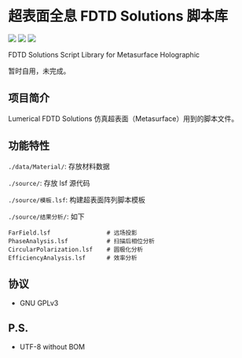 # 超表面全息 FDTD Solutions 脚本库

![](https://img.shields.io/badge/build-passing-brightgreen)
![](https://img.shields.io/badge/language-Lumerical-orange)
![](https://img.shields.io/badge/license-GPLv3-lightgrey)

FDTD Solutions Script Library for Metasurface Holographic

暂时自用，未完成。

## 项目简介

Lumerical FDTD Solutions 仿真超表面（Metasurface）用到的脚本文件。

## 功能特性

`./data/Material/`: 存放材料数据

`./source/`: 存放 lsf 源代码

`./source/模板.lsf`: 构建超表面阵列脚本模板

`./source/结果分析/`: 如下

``` Lumerical
FarField.lsf                # 远场投影
PhaseAnalysis.lsf           # 扫描后相位分析
CircularPolarization.lsf    # 圆极化分析
EfficiencyAnalysis.lsf      # 效率分析
```

## 协议

* GNU GPLv3

## P.S.
* UTF-8 without BOM